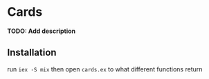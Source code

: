 # Cards

**TODO: Add description**

## Installation

run ```iex -S mix```
then open ```cards.ex``` to what different functions return 
